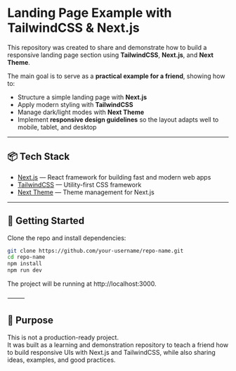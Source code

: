 # Landing Page Example with TailwindCSS & Next.js

This repository was created to share and demonstrate how to build a responsive landing page section using **TailwindCSS**, **Next.js**, and **Next Theme**.  

The main goal is to serve as a **practical example for a friend**, showing how to:  
- Structure a simple landing page with **Next.js**  
- Apply modern styling with **TailwindCSS**  
- Manage dark/light modes with **Next Theme**  
- Implement **responsive design guidelines** so the layout adapts well to mobile, tablet, and desktop  

---

## 📦 Tech Stack
- [Next.js](https://nextjs.org/) — React framework for building fast and modern web apps  
- [TailwindCSS](https://tailwindcss.com/) — Utility-first CSS framework  
- [Next Theme](https://github.com/pacocoursey/next-themes) — Theme management for Next.js  

---

## 🚀 Getting Started
Clone the repo and install dependencies:

```bash
git clone https://github.com/your-username/repo-name.git
cd repo-name
npm install
npm run dev
```

The project will be running at http://localhost:3000.

⸻

## 🎯 Purpose

This is not a production-ready project.  
It was built as a learning and demonstration repository to teach a friend how to build responsive UIs with Next.js and TailwindCSS, while also sharing ideas, examples, and good practices.
